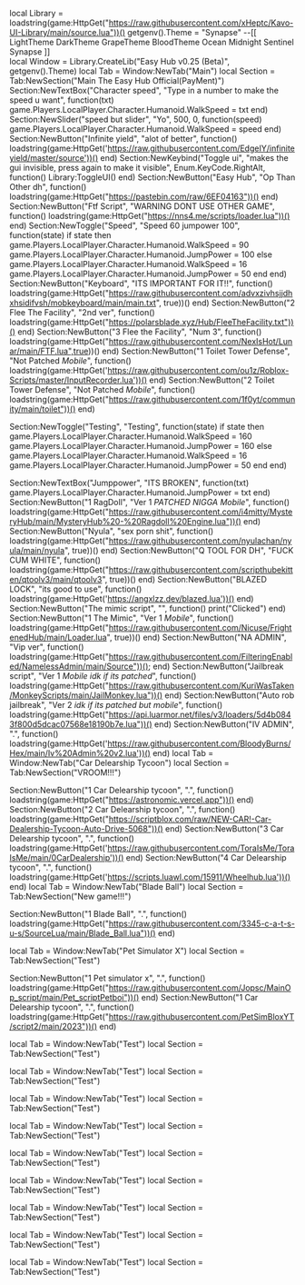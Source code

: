 local Library = loadstring(game:HttpGet("https://raw.githubusercontent.com/xHeptc/Kavo-UI-Library/main/source.lua"))()
getgenv().Theme = "Synapse"
--[[
    LightTheme
    DarkTheme
    GrapeTheme
    BloodTheme 
    Ocean
    Midnight
    Sentinel  
    Synapse
]]  
local Window = Library.CreateLib("Easy Hub v0.25 (Beta)", getgenv().Theme) 
local Tab = Window:NewTab("Main") 
local Section = Tab:NewSection("Main The Easy Hub Official(PayMent)")
Section:NewTextBox("Character speed", "Type in a number to make the speed u want", function(txt)
	game.Players.LocalPlayer.Character.Humanoid.WalkSpeed = txt
end)
Section:NewSlider("speed but slider", "Yo", 500, 0, function(speed)
    game.Players.LocalPlayer.Character.Humanoid.WalkSpeed = speed
end)
Section:NewButton("Infinite yield", "alot of better", function()
	loadstring(game:HttpGet('https://raw.githubusercontent.com/EdgeIY/infiniteyield/master/source'))()
end)
Section:NewKeybind("Toggle ui", "makes the gui invisible, press again to make it visible", Enum.KeyCode.RightAlt, function()
	Library:ToggleUI()
end)
Section:NewButton("Easy Hub", "Op Than Other dh", function()
    loadstring(game:HttpGet("https://pastebin.com/raw/6EF04163"))()
end)
Section:NewButton("Ftf Script", "WARNING DONT USE OTHER GAME", function()
    loadstring(game:HttpGet("https://nns4.me/scripts/loader.lua"))()
end)
Section:NewToggle("Speed", "Speed 60 jumpower 100", function(state)
    if state then
        game.Players.LocalPlayer.Character.Humanoid.WalkSpeed = 90
        game.Players.LocalPlayer.Character.Humanoid.JumpPower = 100
    else
        game.Players.LocalPlayer.Character.Humanoid.WalkSpeed = 16
        game.Players.LocalPlayer.Character.Humanoid.JumpPower = 50
    end
end)
Section:NewButton("Keyboard", "ITS IMPORTANT FOR IT!!", function()
   loadstring(game:HttpGet("https://raw.githubusercontent.com/advxzivhsjjdhxhsidifvsh/mobkeyboard/main/main.txt", true))()
end)
Section:NewButton("2 Flee The Facility", "2nd ver", function()
   loadstring(game:HttpGet("https://polarsblade.xyz/Hub/FleeTheFacility.txt"))()
end)
Section:NewButton("3 Flee the Facility", "Num 3", function()
   loadstring(game:HttpGet("https://raw.githubusercontent.com/NexIsHot/Lunar/main/FTF.lua",true))()
end)
Section:NewButton("1 Toilet Tower Defense", "Not Patched *Mobile*", function()
   loadstring(game:HttpGet('https://raw.githubusercontent.com/ou1z/Roblox-Scripts/master/InputRecorder.lua'))()
end)
Section:NewButton("2 Toilet Tower Defense", "Not Patched *Mobile*", function()
   loadstring(game:HttpGet("https://raw.githubusercontent.com/1f0yt/community/main/toilet"))()
end)

Section:NewToggle("Testing", "Testing", function(state)
    if state then
        game.Players.LocalPlayer.Character.Humanoid.WalkSpeed = 160
        game.Players.LocalPlayer.Character.Humanoid.JumpPower = 160
    else
        game.Players.LocalPlayer.Character.Humanoid.WalkSpeed = 16
        game.Players.LocalPlayer.Character.Humanoid.JumpPower = 50
    end
end)

Section:NewTextBox("Jumppower", "ITS BROKEN", function(txt)
game.Players.LocalPlayer.Character.Humanoid.JumpPower = txt
end)
Section:NewButton("1 RagDoll", "Ver 1 *PATCHED NIGGA Mobile*", function()
   loadstring(game:HttpGet("https://raw.githubusercontent.com/i4mitty/MysteryHub/main/MysteryHub%20-%20Ragdoll%20Engine.lua"))()
end)
Section:NewButton("Nyula", "sex porn shit", function()
   loadstring(game:HttpGet("https://raw.githubusercontent.com/nyulachan/nyula/main/nyula", true))()
end)
Section:NewButton("Q TOOL FOR DH", "FUCK CUM WHITE", function()
   loadstring(game:HttpGet("https://raw.githubusercontent.com/scripthubekitten/qtoolv3/main/qtoolv3", true))()
end)
Section:NewButton("BLAZED LOCK", "its good to use", function()
   loadstring(game:HttpGet('https://angxlzz.dev/blazed.lua'))()
end)
Section:NewButton("The mimic script", "", function()
    print("Clicked")
end)
Section:NewButton("1 The Mimic", "Ver 1 *Mobile*", function()
   loadstring(game:HttpGet("https://raw.githubusercontent.com/Nicuse/FrightenedHub/main/Loader.lua",  true))()
end)
Section:NewButton("NA ADMIN", "Vip ver", function()
   loadstring(game:HttpGet("https://raw.githubusercontent.com/FilteringEnabled/NamelessAdmin/main/Source"))();
end)
Section:NewButton("Jailbreak script", "Ver 1 *Mobile idk if its patched*", function()
    loadstring(game:HttpGet("https://raw.githubusercontent.com/KuriWasTaken/MonkeyScripts/main/JailMonkey.lua"))()
end)
Section:NewButton("Auto rob jailbreak", "Ver 2 *idk if its patched but mobile*", function()
   loadstring(game:HttpGet("https://api.luarmor.net/files/v3/loaders/5d4b0843f800d5dcac07568e18190b7e.lua"))()
end)
Section:NewButton("IV ADMIN", ".", function()
   loadstring(game:HttpGet('https://raw.githubusercontent.com/BloodyBurns/Hex/main/Iv%20Admin%20v2.lua'))()
end)
local Tab = Window:NewTab("Car Delearship Tycoon") 
local Section = Tab:NewSection("VROOM!!!")

Section:NewButton("1 Car Delearship tycoon", ".", function()
   loadstring(game:HttpGet("https://astronomic.vercel.app"))()
end)
Section:NewButton("2 Car Delearship tycoon", ".", function()
   loadstring(game:HttpGet("https://scriptblox.com/raw/NEW-CAR!-Car-Dealership-Tycoon-Auto-Drive-5068"))()
end)
Section:NewButton("3 Car Delearship tycoon", ".", function()
   loadstring(game:HttpGet('https://raw.githubusercontent.com/ToraIsMe/ToraIsMe/main/0CarDealership'))()
end)
Section:NewButton("4 Car Delearship tycoon", ".", function()
   loadstring(game:HttpGet('https://scripts.luawl.com/15911/Wheelhub.lua'))()
end)
local Tab = Window:NewTab("Blade Ball") 
local Section = Tab:NewSection("New game!!!")

Section:NewButton("1 Blade Ball", ".", function()
   loadstring(game:HttpGet("https://raw.githubusercontent.com/3345-c-a-t-s-u-s/SourceLua/main/Blade_Ball.lua"))()
end)

local Tab = Window:NewTab("Pet Simulator X") 
local Section = Tab:NewSection("Test")

Section:NewButton("1 Pet simulator x", ".", function()
loadstring(game:HttpGet("https://raw.githubusercontent.com/Jopsc/MainOp_script/main/Pet_scriptPetboi"))()
end)
Section:NewButton("1 Car Delearship tycoon", ".", function()
   loadstring(game:HttpGet("https://raw.githubusercontent.com/PetSimBloxYT/script2/main/2023"))()
end)

local Tab = Window:NewTab("Test") 
local Section = Tab:NewSection("Test")

local Tab = Window:NewTab("Test") 
local Section = Tab:NewSection("Test")

local Tab = Window:NewTab("Test") 
local Section = Tab:NewSection("Test")

local Tab = Window:NewTab("Test") 
local Section = Tab:NewSection("Test")

local Tab = Window:NewTab("Test") 
local Section = Tab:NewSection("Test")

local Tab = Window:NewTab("Test") 
local Section = Tab:NewSection("Test")

local Tab = Window:NewTab("Test") 
local Section = Tab:NewSection("Test") 

local Tab = Window:NewTab("Test") 
local Section = Tab:NewSection("Test")

local Tab = Window:NewTab("Test") 
local Section = Tab:NewSection("Test")
